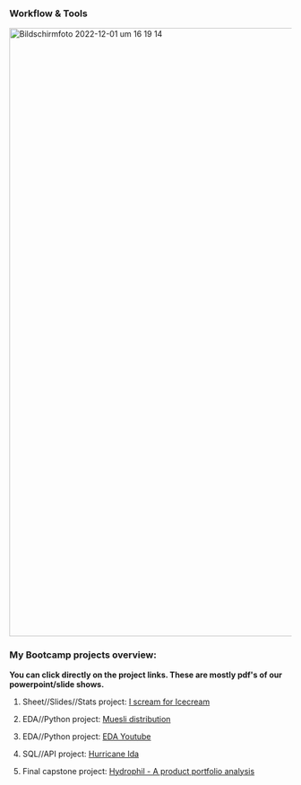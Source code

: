 ### Workflow & Tools
<img width="1085" alt="Bildschirm­foto 2022-12-01 um 16 19 14" src="https://user-images.githubusercontent.com/111283322/205090440-9df094aa-06ed-4cb0-907f-fca71d1e6a91.png">



### My Bootcamp projects overview:
**You can click directly on the project links. These are mostly pdf's of our powerpoint/slide shows.**

1. Sheet//Slides//Stats project: [I scream for Icecream](https://drive.google.com/file/d/1l6KRlhrDOnsvkNJrj5Sih0qNLPrspb8e/view?usp=share_link)

2. EDA//Python project: [Muesli distribution](https://drive.google.com/file/d/1ZahbRB34Khmd0XXgmqXRGIBXKOcjnEkB/view?usp=share_link)

3. EDA//Python project: [EDA Youtube](https://github.com/schmarn2410/da-youtube_EDA/blob/f12847c846628aa3d2090e9fd1bc0bed8ba275ab/ytEDA_nina.ipynb)

4. SQL//API project: [Hurricane Ida](https://drive.google.com/file/d/15gICbZfKflv0bybDXIv3F9I12JhV7lPx/view?usp=share_link)

5. Final capstone project: [Hydrophil - A product portfolio analysis](https://drive.google.com/file/d/10l6zBDBbazUISk0-gpTPwFsP16HPdFlJ/view?usp=share_link)
